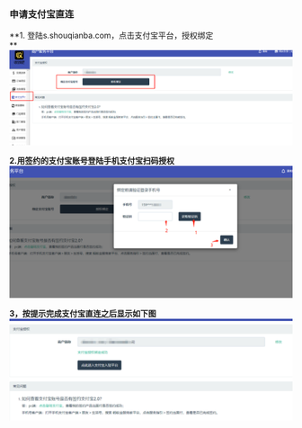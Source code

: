### 申请支付宝直连

**1. 登陆s.shouqianba.com，点击支付宝平台，授权绑定  
**![](/assets/import140.png)

**2.用签约的支付宝账号登陆手机支付宝扫码授权**![](/assets/import141.png)

**3，按提示完成支付宝直连之后显示如下图**![](/assets/import142.png)

